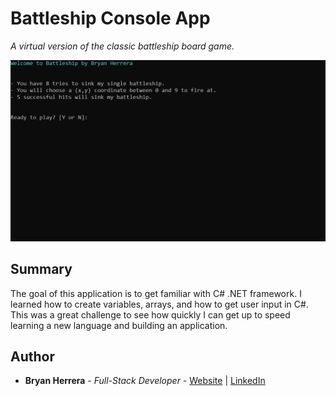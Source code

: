 # Battleship Console App

*A virtual version of the classic battleship board game.*

<img src="./battleship_v2.gif" alt="alt text" width="700px">

## Summary

The goal of this application is to get familiar with C# .NET framework. I learned how to create variables, arrays, and how to get user input in C#. This was a great challenge to see how quickly I can get up to speed learning a new language and building an application.

## Author

* **Bryan Herrera** - *Full-Stack Developer* - [Website](http://bryan-herrera.com) | [LinkedIn](https://www.linkedin.com/in/herrerabryan/)  